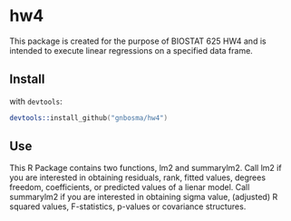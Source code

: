 hw4
========
This package is created for the purpose of BIOSTAT 625 HW4 and is intended to execute linear regressions on a specified data frame.

## Install 
with `devtools`:

```S
devtools::install_github("gnbosma/hw4")
```

## Use 
This R Package contains two functions, lm2 and summarylm2. Call lm2 if you are interested in obtaining residuals, rank, fitted values, degrees freedom, coefficients, or predicted values of a lienar model. Call summarylm2 if you are interested in obtaining sigma value, (adjusted) R squared values, F-statistics, p-values or covariance structures.
